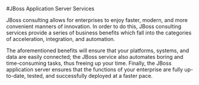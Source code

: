 #JBoss Application Server Services

JBoss consulting allows for enterprises to enjoy faster, modern, and more convenient manners of innovation. In order to do this, JBoss consulting services provide a series of business benefits which fall into the categories of acceleration, integration, and automation. 

The aforementioned benefits will ensure that your platforms, systems, and data are easily connected; the JBoss service also automates boring and time-consuming tasks, thus freeing up your time. Finally, the JBoss application server ensures that the functions of your enterprise are fully up-to-date, tested, and successfully deployed at a faster pace.